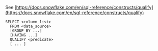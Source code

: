 See [https://docs.snowflake.com/en/sql-reference/constructs/qualify](https://docs.snowflake.com/en/sql-reference/constructs/qualify)
```
SELECT <column_list>
  FROM <data_source>
  [GROUP BY ...]
  [HAVING ...]
  QUALIFY <predicate>
  [ ... ]
```
